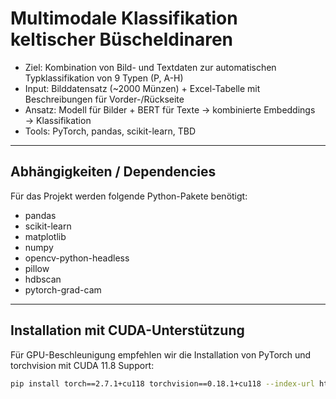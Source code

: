 # Multimodale Klassifikation keltischer Büscheldinaren

- Ziel: Kombination von Bild- und Textdaten zur automatischen Typklassifikation von 9 Typen (P, A-H)  
- Input: Bilddatensatz (~2000 Münzen) + Excel-Tabelle mit Beschreibungen für Vorder-/Rückseite  
- Ansatz: Modell für Bilder + BERT für Texte → kombinierte Embeddings → Klassifikation  
- Tools: PyTorch, pandas, scikit-learn, TBD

---

## Abhängigkeiten / Dependencies

Für das Projekt werden folgende Python-Pakete benötigt:

- pandas  
- scikit-learn  
- matplotlib  
- numpy  
- opencv-python-headless  
- pillow  
- hdbscan  
- pytorch-grad-cam  

---

## Installation mit CUDA-Unterstützung

Für GPU-Beschleunigung empfehlen wir die Installation von PyTorch und torchvision mit CUDA 11.8 Support:

```bash
pip install torch==2.7.1+cu118 torchvision==0.18.1+cu118 --index-url https://download.pytorch.org/whl/cu118
